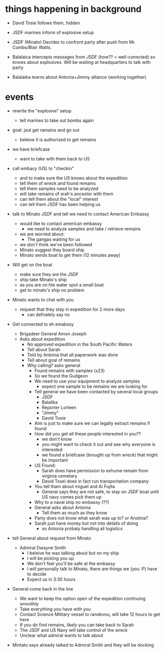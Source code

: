 # things happening in background

- David Tosie follows them, hidden

- JSDF marines inform of explosive setup

- JSDF (Minato) Decides to confront party after push from Mr. Combs/Blair Watts.

- Balalaica intercepts messages from JSDF (how?? = well-conected) so knows about explosives. Will be waiting at headquarters to talk with party

- Balalaika learns about Antonia+Jimmy alliance (working together).

# events

- rewrite the "explosive" setup
  - tell marines to take out bombs again
  
- goal: jsut get ramains and go out
  - beleive it is authorized to get remains
  
- we have briefcase
  - want to take with them back to US
  
- call embacy (US) to "checkin"
  - and to make sure the US knows about the expedition
  - tell them of wreck and found remains
  - tell them samples need to be analyzed
  - will take remains of srah's ancestor with them
  - can tell them about the "local" interest
  - can tell them JSDF has been helping us
  
- talk to Minato JSDF and tell we need to contact American Embassy
  - would like to contact american embassy
	- we need to analyze samples and take / retrieve remains
  - we are worried about: 
	- The gangas waiting for us
  - we don't think we've been followed
  - Minato suggest they board ship
  - Minato sends boat to get them (12 minutes away)
  
- Will get on the boat
  - make sure they are the JSDF
  - ship take Minato's ship
  - as you are on hte water spot a small boat
  - get to minato's ship no problem

- Minato wants to chat with you
  - request that they stay in expedition for 2 more days
	- can defnately say no
	
- Get connected to eh emabssy
  - Brigadeer General Amon Joseph
  - Asks about expedition
	- No approved expedition in the South Pacific Waters
    - Tell about Sarah
	- Told by Antonia that all paperwork was done
	- Tell about goal of remains
	- Why calling? asks general
		- Found remains with samples (x23)
		- So we found the Gudgeon
		- We need to use your equipment to analyze samples
	      - expect one sample to be remains we are looking for
		- Tell general we have been contacted by several local groups
		  - JSDF
		  - Balalika
		  - Reporter Lorleen
		  - "Jimmy"
		  - David Tosie
		- Aim is just to make sure we can legally extract remains if found
	    - How did you get all these people interested in you??
		  - we don't know
		  - you might want to check it out and see why everyone is interested
		  - we found a briefcase (brought up from wreck) that might be important
		- US Found:
		  - Sarah does have permission to exhume remain from virginia cemetary
		  - David Tosei does in fact run transportation company
		- You tell tham about miguel and Ai Fujita
		  - General says they are not safe, to stay on JSDF boat until US navy comes pick them up
		- Why to a naval ship no embassy (??)
	    - General asks about Antonia
		  - Tell them as much as they know
		- Party does not know what sarah was up to? or Anotnia?
        - Sarah just have money but not into details of doing
		  - so Antonia probaly handling all logistics
		
- tell General about request from Minato
  - Admiral Dwayne Smith
    - I beleive he was talking about but on my ship
	- I will be picking you up
	- We don't feel you'll be safe at the embassy
	- I will personally talk to Minato, there are things we (you :P) have to decide
	- Expect us in 3:30 hours
- General come back in the line
  - We want to keep the option open of the expedition continuing smoothly 
  - Take everything you have with you
  - Contact Science Military vessel to randevou, will take 12 hours to get here
  - If you do find remains, likely you can take back to Sarah
  - The JSDF and US Navy will take control of the wreck
  - Unclear what admiral wants to talk about
  
- Mintato says already talked to Admiral Smith and they will be docking







